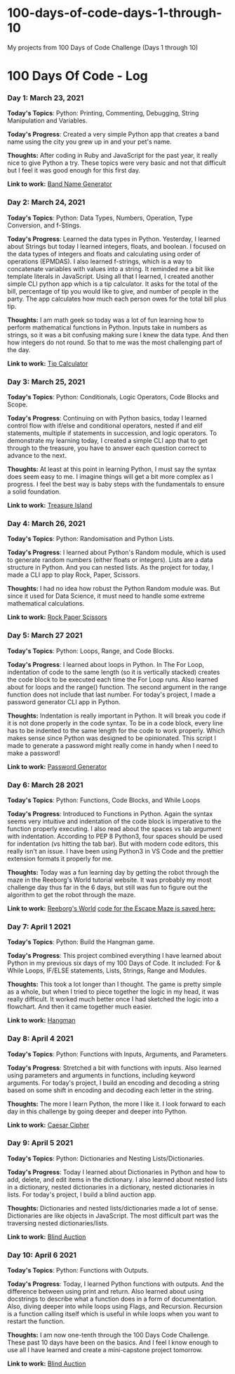 # 100-days-of-code-days-1-through-10

My projects from 100 Days of Code Challenge (Days 1 through 10)

# 100 Days Of Code - Log

### Day 1: March 23, 2021

**Today's Topics**: Python: Printing, Commenting, Debugging, String Manipulation and Variables.

**Today's Progress**: Created a very simple Python app that creates a band name using the city you grew up in and your pet's name.

**Thoughts:** After coding in Ruby and JavaScript for the past year, it really nice to give Python a try. These topics were very basic and not that difficult but I feel it was good enough for this first day.

**Link to work:** [Band Name Generator](https://replit.com/@matthewmjm/Band-Name-Generator#main.py)

### Day 2: March 24, 2021

**Today's Topics**: Python: Data Types, Numbers, Operation, Type Conversion, and f-Stings.

**Today's Progress**: Learned the data types in Python. Yesterday, I learned about Strings but today I learned integers, floats, and boolean. I focused on the data types of integers and floats and calculating using order of operations (EPMDAS). I also learned f-strings, which is a way to concatenate variables with values into a string. It reminded me a bit like template literals in JavaScript. Using all that I learned, I created another simple CLI python app which is a tip calculator. It asks for the total of the bill, percentage of tip you would like to give, and number of people in the party. The app calculates how much each person owes for the total bill plus tip.

**Thoughts:** I am math geek so today was a lot of fun learning how to perform mathematical functions in Python. Inputs take in numbers as strings, so it was a bit confusing making sure I knew the data type. And then how integers do not round. So that to me was the most challenging part of the day.

**Link to work:** [Tip Calculator](https://replit.com/@matthewmjm/Tip-Calculator#main.py)

### Day 3: March 25, 2021

**Today's Topics**: Python: Conditionals, Logic Operators, Code Blocks and Scope.

**Today's Progress**: Continuing on with Python basics, today I learned control flow with if/else and conditional operators, nested if and elif statements, multiple if statements in succession, and logic operators. To demonstrate my learning today, I created a simple CLI app that to get through to the treasure, you have to answer each question correct to advance to the next.

**Thoughts:** At least at this point in learning Python, I must say the syntax does seem easy to me. I imagine things will get a bit more complex as I progress. I feel the best way is baby steps with the fundamentals to ensure a solid foundation.

**Link to work:** [Treasure Island](https://replit.com/@matthewmjm/Treasure-Island#main.py)

### Day 4: March 26, 2021

**Today's Topics**: Python: Randomisation and Python Lists.

**Today's Progress**: I learned about Python's Random module, which is used to generate random numbers (either floats or integers). Lists are a data structure in Python. And you can nested lists. As the project for today, I made a CLI app to play Rock, Paper, Scissors.

**Thoughts:** I had no idea how robust the Python Random module was. But since it used for Data Science, it must need to handle some extreme mathematical calculations.

**Link to work:** [Rock Paper Scissors](https://replit.com/@matthewmjm/Rock-Paper-Scissors#main.py)

### Day 5: March 27 2021

**Today's Topics**: Python: Loops, Range, and Code Blocks.

**Today's Progress**: I learned about loops in Python. In The For Loop, indentation of code to the same length (so it is vertically stacked) creates the code block to be executed each time the For Loop runs. Also learned about for loops and the range() function. The second argument in the range function does not include that last number. For today's project, I made a password generator CLI app in Python.

**Thoughts:** Indentation is really important in Python. It will break you code if it is not done properly in the code syntax. To be in a code block, every line has to be indented to the same length for the code to work properly. Which makes sense since Python was designed to be opinionated. This script I made to generate a password might really come in handy when I need to make a password!

**Link to work:** [Password Generator](https://replit.com/@matthewmjm/Password-Generator#main.py)

### Day 6: March 28 2021

**Today's Topics**: Python: Functions, Code Blocks, and While Loops

**Today's Progress**: Introduced to Functions in Python. Again the syntax seems very intuitive and indentation of the code block is imperative to the function properly executing. I also read about the spaces vs tab argument with indentation. According to PEP 8 Python3, four spaces should be used for indentation (vs hitting the tab bar). But with modern code editors, this really isn't an issue. I have been using Python3 in VS Code and the prettier extension formats it properly for me.

**Thoughts:** Today was a fun learning day by getting the robot through the maze in the Reeborg's World tutorial website. It was probably my most challenge day thus far in the 6 days, but still was fun to figure out the algorithm to get the robot through the maze.

**Link to work:** [Reeborg's World](https://reeborg.ca/reeborg.html?lang=en&mode=python&menu=worlds%2Fmenus%2Freeborg_intro_en.json&name=Maze&url=worlds%2Ftutorial_en%2Fmaze1.json)
[code for the Escape Maze is saved here:](https://replit.com/@matthewmjm/Escape-Maze#main.py)

### Day 7: April 1 2021

**Today's Topics**: Python: Build the Hangman game.

**Today's Progress**: This project combined everything I have learned about Python in my previous six days of my 100 Days of Code. It included: For & While Loops, IF/ELSE statements, Lists, Strings, Range and Modules.

**Thoughts:** This took a lot longer than I thought. The game is pretty simple as a whole, but when I tried to piece together the logic in my head, it was really difficult. It worked much better once I had sketched the logic into a flowchart. And then it came together much easier.

**Link to work:** [Hangman](https://replit.com/@matthewmjm/Hangman#main.py)

### Day 8: April 4 2021

**Today's Topics**: Python: Functions with Inputs, Arguments, and Parameters.

**Today's Progress**: Stretched a bit with functions with inputs. Also learned using parameters and arguments in functions, including keyword arguments. For today's project, I build an encoding and decoding a string based on some shift in encoding and decoding each letter in the string.

**Thoughts:** The more I learn Python, the more I like it. I look forward to each day in this challenge by going deeper and deeper into Python.

**Link to work:** [Caesar Cipher](https://replit.com/@matthewmjm/Caesar-Cipher#main.py)

### Day 9: April 5 2021

**Today's Topics**: Python: Dictionaries and Nesting Lists/Dictionaries.

**Today's Progress**: Today I learned about Dictionaries in Python and how to add, delete, and edit items in the dictionary. I also learned about nested lists in a dictionary, nested dictionaries in a dictionary, nested dictionaries in lists. For today's project, I build a blind auction app.

**Thoughts:** Dictionaries and nested lists/dictionaries made a lot of sense. Dictionaries are like objects in JavaScript. The most difficult part was the traversing nested dictionaries/lists.

**Link to work:** [Blind Auction](https://replit.com/@matthewmjm/Blind-Auction#main.py)

### Day 10: April 6 2021

**Today's Topics**: Python: Functions with Outputs.

**Today's Progress**: Today, I learned Python functions with outputs. And the difference between using print and return. Also learned about using docstrings to describe what a function does in a form of documentation. Also, diving deeper into while loops using Flags, and Recursion. Recursion is a function calling itself which is useful in while loops when you want to restart the function.

**Thoughts:** I am now one-tenth through the 100 Days Code Challenge. These past 10 days have been on the basics. And I feel I know enough to use all I have learned and create a mini-capstone project tomorrow.

**Link to work:** [Blind Auction](https://replit.com/@matthewmjm/Calculator#main.py)
